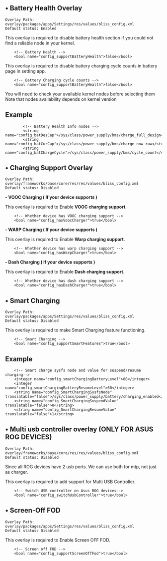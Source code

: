 • Battery Health Overlay
------------------------

```
Overlay Path: overlay/packages/apps/Settings/res/values/bliss_config.xml
Default status: Enabled
```

This overlay is required to disable battery health section if you could not find a reliable node in your kernel.

```
	<!-- Battery Health -->
    <bool name="config_supportBatteryHealth">false</bool>
```

This overlay is required to disable battery charging cycle counts in battery page in setting app.

```
	<!-- Battery Charging cycle counts -->
    <bool name="config_supportBatteryHealth">false</bool>
```

You will need to check your available kernel nodes before selecting them
Note that nodes availability depends on kernel version


Example
-------
```
		<!-- Battery Health Info nodes -->
        <string name="config_batDesCap">/sys/class/power_supply/bms/charge_full_design</string>
        <string name="config_batCurCap">/sys/class/power_supply/bms/charge_now_raw</string>
        <string name="config_batChargeCycle">/sys/class/power_supply/bms/cycle_count</string>
```

• Charging Support Overlay
------------------------

```
Overlay Path: overlay/frameworks/base/core/res/res/values/bliss_config.xml
Default status: Disabled
```

**- VOOC Charging ( If your device supports )**

This overlay is required to Enable **VOOC charging support**.

```
    <!-- Whether device has VOOC charging support -->
    <bool name="config_hasVoocCharger">true</bool>
```

**- WARP Charging ( If your device supports )**

This overlay is required to Enable **Warp charging support**.

```
    <!-- Whether device has warp charging support -->
    <bool name="config_hasWarpCharger">true</bool>
```

**- Dash Charging ( If your device supports )**

This overlay is required to Enable **Dash charging support**.

```
    <!-- Whether device has dash charging support -->
    <bool name="config_hasDashCharger">true</bool>
```

• Smart Charging
----------------

```
Overlay Path: overlay/packages/apps/Settings/res/values/bliss_config.xml
Default status: Disabled
```

This overlay is required to make Smart Charging feature functioning.

```
    <!-- Smart Charging -->
    <bool name="config_supportSmartFeatures">true</bool>
```

Example
-------
```
    <!-- Smart charge sysfs node and value for suspend/resume charging-->
    <integer name="config_smartChargingBatteryLevel">80</integer>
    <integer name="config_smartChargingBatteryResumeLevel">60</integer>
    <string name="config_SmartChargingSysfsNode" translatable="false">/sys/class/power_supply/battery/charging_enabled</string>
    <string name="config_SmartChargingSuspendValue" translatable="false">0</string>
    <string name="config_SmartChargingResumeValue" translatable="false">1</string>
```

• Multi usb controller overlay (ONLY FOR ASUS ROG DEVICES)
----------------

```
Overlay Path: overlay/frameworks/base/core/res/res/values/bliss_config.xml
Default status: Disabled
```

Since all ROG devices have 2 usb ports. We can use both for mtp, not just as charger.

This overlay is required to add support for Multi USB Controller.

```
    <!-- Switch USB controller on Asus ROG devices-->
    <bool name="config_switchUsbController">true</bool>
```

• Screen-Off FOD
----------------

```
Overlay Path: overlay/packages/apps/Settings/res/values/bliss_config.xml
Default status: Disabled
```

This overlay is required to Enable Screen OFF FOD.

```
    <!-- Screen off FOD -->
    <bool name="config_supportScreenOffFod">true</bool>
```
